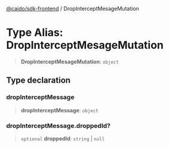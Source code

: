 [@caido/sdk-frontend](../index.md) / DropInterceptMesageMutation

# Type Alias: DropInterceptMesageMutation

> **DropInterceptMesageMutation**: `object`

## Type declaration

### dropInterceptMessage

> **dropInterceptMessage**: `object`

### dropInterceptMessage.droppedId?

> `optional` **droppedId**: `string` \| `null`
